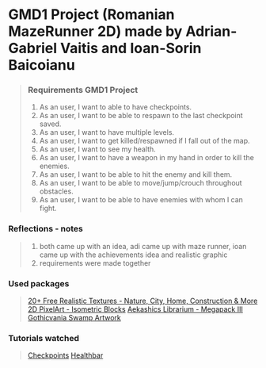 ﻿
# GMD1 Project (Romanian MazeRunner 2D) made by Adrian-Gabriel Vaitis and Ioan-Sorin Baicoianu
> ### Requirements GMD1 Project
>   1. As an user, I want to able to have checkpoints.
>   2. As an user, I want to be able to respawn to the last checkpoint saved.
>   3. As an user, I want to have multiple levels.
>   4. As an user, I want to get killed/respawned if I fall out of the map.
>   5. As an user, I want to see my health.
>   6. As an user, I want to have a weapon in my hand in order to kill the enemies.
>   7. As an user, I want to be able to hit the enemy and kill them.
>   8. As an user, I want to be able to move/jump/crouch throughout obstacles.
>   9. As an user, I want to be able to have enemies with whom I can fight.


### Reflections - notes
> 1. both came up with an idea, adi came up with maze runner, ioan came up with the achievements idea and realistic graphic
> 2. requirements were made together 

### Used packages
> [20+ Free Realistic Textures - Nature, City, Home, Construction & More](https://assetstore.unity.com/packages/2d/textures-materials/20-free-realistic-textures-nature-city-home-construction-more-240323)
> [2D PixelArt - Isometric Blocks](https://assetstore.unity.com/packages/3d/environments/2d-pixelart-isometric-blocks-115039)
> [Aekashics Librarium - Megapack III](https://assetstore.unity.com/packages/2d/characters/aekashics-librarium-megapack-iii-130410)
> [Gothicvania Swamp Artwork](https://assetstore.unity.com/packages/2d/characters/gothicvania-swamp-152865)

### Tutorials watched
> [Checkpoints](https://www.youtube.com/watch?v=VGOVe_adFMc)
> [Healthbar](https://www.youtube.com/watch?v=STrjeoyM2q0)
